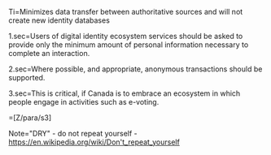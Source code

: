 Ti=Minimizes data transfer between authoritative sources and will not create new identity databases

1.sec=Users of digital identity ecosystem services should be asked to provide only the minimum amount of personal information necessary to complete an interaction. 

2.sec=Where possible, and appropriate, anonymous transactions should be supported.

3.sec=This is critical, if Canada is to embrace an ecosystem in which people engage in activities such as e-voting.

=[Z/para/s3]

Note="DRY" - do not repeat yourself - <a href="https://en.wikipedia.org/wiki/Don%27t_repeat_yourself">https://en.wikipedia.org/wiki/Don't_repeat_yourself</a>

